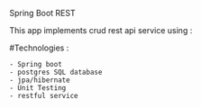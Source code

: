 Spring Boot REST

This app implements crud rest api service using :

#Technologies :

    - Spring boot
    - postgres SQL database
    - jpa/hibernate
    - Unit Testing
    - restful service
